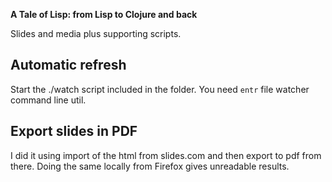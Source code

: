 **A Tale of Lisp: from Lisp to Clojure and back**

Slides and media plus supporting scripts.

## Automatic refresh

Start the ./watch script included in the folder. You need `entr` file watcher command line util.

## Export slides in PDF

I did it using import of the html from slides.com and then export to pdf from there. Doing the same locally from Firefox gives unreadable results.

